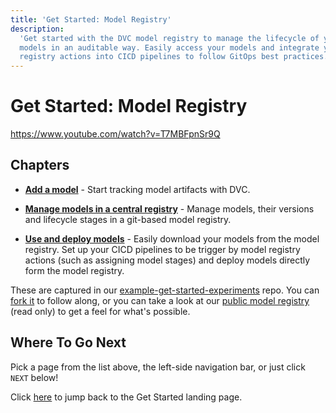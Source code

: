 ```yaml
---
title: 'Get Started: Model Registry'
description:
  'Get started with the DVC model registry to manage the lifecycle of your
  models in an auditable way. Easily access your models and integrate your model
  registry actions into CICD pipelines to follow GitOps best practices.'
---
```


# Get Started: Model Registry

https://www.youtube.com/watch?v=T7MBFpnSr9Q

## Chapters

- **[Add a model]** - Start tracking model artifacts with DVC.

- **[Manage models in a central registry]** - Manage models, their versions and lifecycle
  stages in a git-based model registry.

- **[Use and deploy models]** - Easily download your models from the model registry.
  Set up your CICD pipelines to be trigger by model registry actions (such as assigning
  model stages) and deploy models directly form the model registry.

[Add a model]: /doc/start/model-registry/add-model
[Manage models in a central registry]: /doc/start/model-registry/manage-models
[Use and deploy models]: /doc/start/model-registry/model-cicd

<admon type="info">

These are captured in our [example-get-started-experiments] repo. You can [fork
it][example-get-started-experiments-fork] to follow along, or you can take a
look at our
[public model registry](https://studio.datachain.ai/team/Iterative/models) (read
only) to get a feel for what's possible.

[example-get-started-experiments]:
  https://github.com/iterative/example-get-started-experiments
[example-get-started-experiments-fork]:
  https://github.com/iterative/example-get-started-experiments/fork

</admon>

## Where To Go Next

Pick a page from the list above, the left-side navigation bar, or just click
`NEXT` below!

Click [here](/doc/start/) to jump back to the Get Started landing page.
